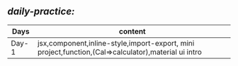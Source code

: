 ## _daily-practice:_

| Days  | content                                                                                             |
| ----- | --------------------------------------------------------------------------------------------------- |
| Day-1 | jsx,component,inline-style,import-export, mini project,function,(Cal=>calculator),material ui intro |
